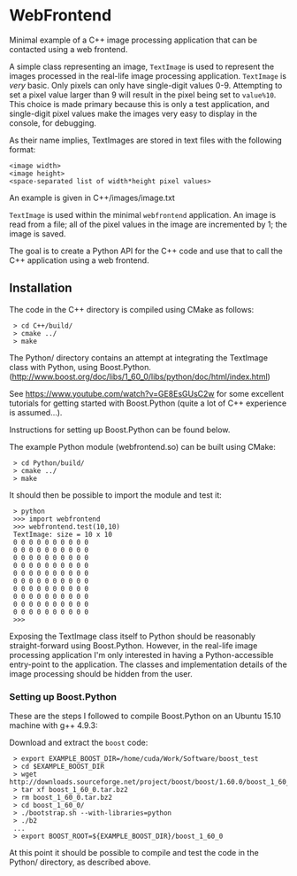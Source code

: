 # WebFrontend
Minimal example of a C++ image processing application that can be contacted using a web frontend.

A simple class representing an image, `TextImage` is used to represent the images processed in the real-life image processing application.
`TextImage` is *very* basic. Only pixels can only have single-digit values 0-9.
Attempting to set a pixel value larger than 9 will result in the pixel being set to `value%10`.
This choice is made primary because this is only a test application, and single-digit pixel values
make the images very easy to display in the console, for debugging.

As their name implies, TextImages are stored in text files with the following format:

```
<image width>
<image height>
<space-separated list of width*height pixel values>
```
An example is given in C++/images/image.txt

`TextImage` is used within the minimal `webfrontend` application. An image is read 
from a file; all of the pixel values in the image are incremented by 1; the image
is saved.

The goal is to create a Python API for the C++ code and use that to call the C++
application using a web frontend.

## Installation
The code in the C++ directory is compiled using CMake as follows:

```
 > cd C++/build/
 > cmake ../
 > make
 ```

The Python/ directory contains an attempt at integrating the TextImage class with Python, using Boost.Python.
(http://www.boost.org/doc/libs/1_60_0/libs/python/doc/html/index.html)

See https://www.youtube.com/watch?v=GE8EsGUsC2w for some excellent tutorials for
getting started with Boost.Python (quite a lot of C++ experience is assumed...).

Instructions for setting up Boost.Python can be found below.

The example Python module (webfrontend.so) can be built using CMake:

```
 > cd Python/build/
 > cmake ../
 > make
```

It should then be possible to import the module and test it:

```
 > python
 >>> import webfrontend
 >>> webfrontend.test(10,10)
 TextImage: size = 10 x 10
 0 0 0 0 0 0 0 0 0 0
 0 0 0 0 0 0 0 0 0 0
 0 0 0 0 0 0 0 0 0 0
 0 0 0 0 0 0 0 0 0 0
 0 0 0 0 0 0 0 0 0 0
 0 0 0 0 0 0 0 0 0 0
 0 0 0 0 0 0 0 0 0 0
 0 0 0 0 0 0 0 0 0 0
 0 0 0 0 0 0 0 0 0 0
 0 0 0 0 0 0 0 0 0 0
 >>>
 ```

Exposing the TextImage class itself to Python should be reasonably straight-forward using
Boost.Python. However, in the real-life image processing application I'm 
only interested in having a Python-accessible entry-point to the application.
The classes and implementation details of the image processing should be hidden from the user.

### Setting up Boost.Python
These are the steps I followed to compile Boost.Python on an Ubuntu 15.10 machine with g++ 4.9.3:

Download and extract the `boost` code:

```
 > export EXAMPLE_BOOST_DIR=/home/cuda/Work/Software/boost_test
 > cd $EXAMPLE_BOOST_DIR
 > wget http://downloads.sourceforge.net/project/boost/boost/1.60.0/boost_1_60_0.tar.bz2
 > tar xf boost_1_60_0.tar.bz2
 > rm boost_1_60_0.tar.bz2
 > cd boost_1_60_0/
 > ./bootstrap.sh --with-libraries=python
 > ./b2
 ...
 > export BOOST_ROOT=${EXAMPLE_BOOST_DIR}/boost_1_60_0
```

At this point it should be possible to compile and test the code in the Python/
directory, as described above.
